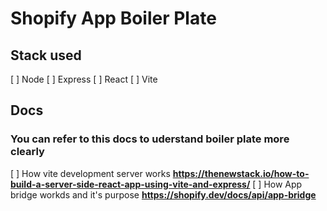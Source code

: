 # Shopify App Boiler Plate

 ## Stack used
 [ ] Node
 [ ] Express
 [ ] React
 [ ] Vite



## Docs
### You can refer to this docs to uderstand boiler plate more clearly
[ ] How vite development server works **https://thenewstack.io/how-to-build-a-server-side-react-app-using-vite-and-express/**
[ ] How App bridge workds and it's purpose **https://shopify.dev/docs/api/app-bridge**